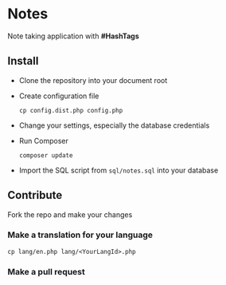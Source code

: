 # Notes
Note taking application with **#HashTags**

## Install

- Clone the repository into your document root
- Create configuration file

    ```cp config.dist.php config.php```

- Change your settings, especially the database credentials
- Run Composer

    ```composer update```

- Import the SQL script from ```sql/notes.sql``` into your database

## Contribute

Fork the repo and make your changes

### Make a translation for your language

    cp lang/en.php lang/<YourLangId>.php

### Make a pull request
